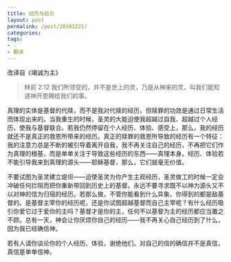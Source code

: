 ```yaml
---
title: 经历与启示
layout: post
permalink: /post/20101221/
categories:
tags:
- ☆
- 翻译
---
```


改译自《竭诚为主》

> 林前 2:12 我们所领受的，并不是世上的灵，乃是从神来的灵，叫我们能知道神开恩赐给我们的事。

真理的实体是基督的代赎，而不是我对代赎的经历，但赎罪的功效是通过日常生活而体现出来的。当我重生的时候，圣灵的大能迫使我超越过自我、超越过个人经历，使我与基督联合。若我仍然停留在个人经历、体验、感受上，那么，我的经历就还不是真正的救恩所带来的经历。真正的赎罪的救恩所导致的经历有一个特征：我的注意力总是不断的被引导着离开自我，我不再关注自己的经历，不再把它们作为真理的根基，而是单单关注于导致这些经历的东西——真理本身。经历、体验若不能引导我来到真理的源头——耶稣基督，那么，它们就毫无价值。

不要试图为圣灵建立堤坝——迫使圣灵为你产生主观经历，圣灵做工的时候一定会冲破任何拦阻而把你重新带回到历史上的基督。永远不要寻求既不以神为源头又不以对神的信为归宿的经历。若那么做，不管你能看到什么异象，你得到的都是敌基督的。是基督主宰你的经历呢，还是你试图超越基督而自己主宰呢？有什么经历吸引你爱它过于爱你的主吗？基督才是你的主，任何不以基督为主的经历都应当置之不顾。总有一天，神会让你厌烦你自己的经历——我不再关心自己经历到了什么，因为我已经确信神。

若有人请你谈论你的个人经历、体验，谢绝他们。对自己的信的确信并不是真信，真信是单单信神。
